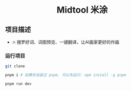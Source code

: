 <p align='center'>
 	<h1 align='center'>
    Midtool 米涂
	</h1>
</p>


## 项目描述

- 🔥 搜罗好词、词图预览、一键翻译，让AI画家更好的作画

### 运行项目

```bash
git clone 

pnpm i # 如果你没装过 pnpm, 可以先运行: npm install -g pnpm

pnpm run dev
```
